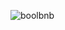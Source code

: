 ![boolbnb](https://user-images.githubusercontent.com/56468051/81210086-a953ce00-8fd1-11ea-860a-ccc3b3b95446.png)
